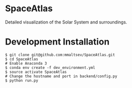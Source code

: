# SpaceAtlas
Detailed visualization of the Solar System and surroundings.


# Development Installation
```
$ git clone git@github.com:mmaltsev/SpaceAtlas.git
$ cd SpaceAtlas
# Enable Anaconda 3
$ conda env create -f dev_environment.yml
$ source activate SpaceAtlas
# Change the hostname and port in backend/config.py
$ python run.py
```

